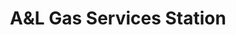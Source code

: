 ---
title: "A&L Gas Services Station"
url: /indianapolis/aundl-gas-services-station/
shop: Autowerkstatt
---